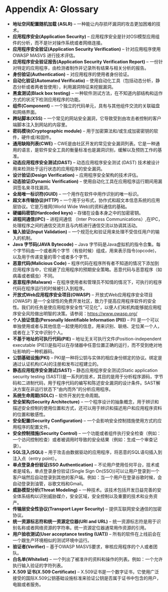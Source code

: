 # Appendix A: Glossary

- **地址空间配置随机加载 (ASLR)** – 一种能让内存损坏漏洞的攻击更加困难的技术。
- **应用程序安全(Application Security)** – 应用程序安全是针对OSI模型应用组件的分析，而不是针对操作系统或者网络连接。
- **应用程序安全验证(Application Security Verification)** – 针对应用程序使用 OWASP MASVS 进行技术评估。
- **应用程序安全验证报告(Application Security Verification Report)** – 一份针对特定的应用程序，由检测者制作并记录所有结果与相关分析的报告。
- **身份验证(Authentication)** – 对应用程序的使用者身份验证。
- **自动化验证(Automated Verificatio)** – 使用自动化工具（包括动态分析，静态分析或者两者皆使用），利用漏洞特征来挖掘漏洞。
- **黑盒测试(Black box testing)** – 一种软件测试方法，在不知道内部结构和运作方式的状况下检测应用程序的功能。
- **组件(Component)** – 一个独立的代码单元，具有与其他组件交流的关联磁盘和网络界面。
- **跨站脚本(XSS)** – 一个常见的网站安全漏洞，它导致受到由攻击者控制的客户端脚本注入到网站的内容里。
- **密码模块(Cryptographic module)** – 用于加密算法和/或生成加密密钥的软件，硬件或/和固件。
- **通用缺陷列表(CWE)** – CWE是由社区开发的常见安全漏洞列表。它是一种通用的语言，是软件安全工具的衡量标准也是漏洞识别，缓解以及预防工作的基准。
- **动态应用程序安全测试(DAST)** – 动态应用程序安全测试 (DAST) 技术被设计用来检测处于运行状态的应用程序的安全漏洞。
- **设计验证(Design Verification)** – 应用程序安全架构的技术评估。
- **动态验证(Dynamic Verification)** – 使用自动化工具在应用程序运行期间用漏洞签名来寻找漏洞。
- **全局唯一标识符(GUID)** – 一个用作在软件中用作识别的唯一标识。
- **超文本传输协议(HTTP)** – 一个用于分布式，协作式和超文本信息系统的应用层协议。它是万维网(World Wide Web)的资料通信的基础。
- **硬编码密钥(Hardcoded keys)** – 存储在设备本身之中的加密密钥。
- **进程间通信(IPC)** – 进程间通信 （Inter Process Communications）,在IPC，处理程序之间的通信交流并且与内核进行通信交流以协调其活动。
- **输入验证(Input Validation)** – 一个规范化和验证用来处理不受信任用户的输入的机制。
- **Java 字节码(JAVA Bytecode)** – Java 字节码是Java虚拟机的指令合集。每个字节码由一个或者两个字节（有些时候）组成，用来表示指令(opcode)，以及用于传递变量的零个或者多个字节。
- **恶意代码(Malicious Code)** – 程序代码在程序所有者不知道的情况下添加到应用程序当中，它规避了应用程序的预期安全策略。恶意代码与恶意程序（如病毒或者蠕虫）不同。
- **恶意程序(Malware)** – 在程序使用者和管理员不知情的情况下，可执行的程序代码在程序运行的时候被引入到程序。
- **开放式Web应用程序安全项目(OWASP)** – 开放式Web应用程序安全项目 (OWASP) 是一个全球性的免费开发社区，致力于提高应用程序软件的安全性。我们的任务是使应用程序安全性“可见化”，以便人们和机构能够就应用程序安全风险做出明智的决策。请参阅：<https://www.owasp.org/>
- **个人验证信息(Personally Identifiable Information (PII))** – PII 是一个可以单独使用或者与其他信息一起使用的信息，用来识别、联络、定位某一个人，或者在上下文中识别个人。
- **不基于地址的可执行代码(PIE)** – 地址无关可执行文件(Position-independent executable (PIE))是指可以在存储器中任意位置正确的运行，而不受到绝对地址影响的一种机器码。
- **公钥基础设施(PKI)** – PKI是一种将公钥与实体的相应身份绑定的协议。绑定是通过认证机构(CA)的注册和发布过程建立的。
- **静态应用程序安全测试(SAST)** – 静态应用程序安全测试(Static application security testing (SAST))是一系列的技术，其目的是用于分析程序源码，字节码和二进制代码，用于程序代码的编写和陈述安全漏洞的设计条件。SAST解决方案在非运行状态下“由内而外”的分析应用程序。
- **系统生命周期(SDLC)** – 软件开发的生命周期。
- **安全架构(Security Architecture)** – 一个程序设计的抽象概念，用于辨识和描述安全控制的使用位置和方式，还可以用于辨识和描述用户和应用程序资料的位置和敏感性。
- **安全配置(Security Configuration)** – 一个会影响安全控制措施使用方式的应用程序的配置文件。
- **安全控制措施(Security Control)** – 一个功能或者组件执行安全检查（例如：一个访问控制检查）或者被调用时导致的安全结果（例如：生成一个审查记录）。
- **SQL注入(SQLi)** – 用于攻击由数据驱动的应用程序，将恶意的SQL语句插入到注入点（entry point）。
- **单点登录身份验证(SSO Authentication)** – 不论用户使用任何平台，技术或者是域名，单点登录身份验证(Single Sign On(SSO))可以让用户登录到一个客户端然后自动登录到其他的客户端。例如：当一个用户在登录谷歌时候，会自动登录到油管，谷歌文档和Gmail。
- **威胁模型分析(Threat Modeling)** – 一种技术。该技术包括开发日益完善的安全体系结构以识别威胁媒介，安全区域，安全控制以及重要的技术和业务资产。
- **传输层安全性协议(Transport Layer Security)** – 提供互联网安全通信的加密协议。
- **统一资源标志符和统一资源定位器(URI and URL)** – 统一资源标志符是用于识别名称或者网络资源的字符串。统一资源定位器通常用作资源的引用。
- **用户验收测试(User acceptance testing (UAT))** – 所有的软件在上线前会在一个跟生产环境相似的测试环境中运行。
- **验证者(Verifier)** – 基于OWASP MASVS要求，审核应用程序的个人或者团队。
- **白名单(Whitelist)** – 一个列出了被准许的资料和操作的列表。例如：一个允许执行输入验证的字符列表。
- **X.509 证书(X.509 Certificate)** – X.509证书是一个数字证书，它使用广泛接受的国际X.509公钥基础设施标准来验证公钥是否属于证书中包含的用户，电脑或者服务。
